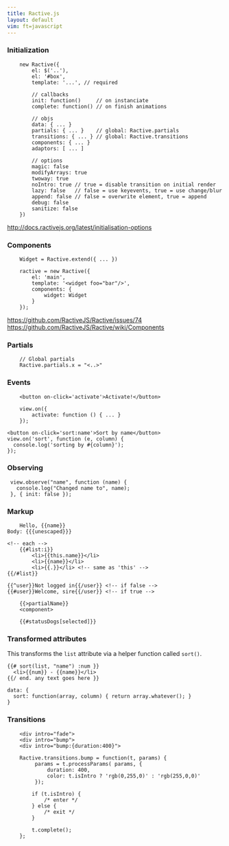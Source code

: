 ```yaml
---
title: Ractive.js
layout: default
vim: ft=javascript
---
```


### Initialization

		new Ractive({
			el: $('..'),
			el: '#box',
			template: '...', // required

			// callbacks
			init: function()     // on instanciate
			complete: function() // on finish animations

			// objs
			data: { ... }
			partials: { ... }    // global: Ractive.partials
			transitions: { ... } // global: Ractive.transitions
			components: { ... }
			adaptors: [ ... ]

			// options
			magic: false
			modifyArrays: true
			twoway: true
			noIntro: true // true = disable transition on initial render
			lazy: false   // false = use keyevents, true = use change/blur
			append: false // false = overwrite element, true = append
			debug: false
			sanitize: false
		})


http://docs.ractivejs.org/latest/initialisation-options

### Components

		Widget = Ractive.extend({ ... })

		ractive = new Ractive({
			el: 'main',
			template: '<widget foo="bar"/>',
			components: {
				widget: Widget
			}
		});

https://github.com/RactiveJS/Ractive/issues/74
https://github.com/RactiveJS/Ractive/wiki/Components

### Partials

		// Global partials
		Ractive.partials.x = "<..>"

### Events

		<button on-click='activate'>Activate!</button>

		view.on({
			activate: function () { ... }
		});

    <button on-click='sort:name'>Sort by name</button>
    view.on('sort', function (e, column) {
      console.log('sorting by #{column}');
    });

### Observing

     view.observe("name", function (name) {
       console.log("Changed name to", name);
     }, { init: false });

### Markup

		Hello, {{name}}
    Body: {{{unescaped}}}

    <!-- each -->
		{{#list:i}}
			<li>{{this.name}}</li>
			<li>{{name}}</li>
			<li>{{.}}</li> <!-- same as 'this' -->
    {{/#list}}

    {{^user}}Not logged in{{/user}} <!-- if false -->
    {{#user}}Welcome, sire{{/user}} <!-- if true -->

		{{>partialName}}
		<component>

		{{#statusDogs[selected]}}

### Transformed attributes

This transforms the `list` attribute via a helper function called `sort()`.

    {{# sort(list, "name") :num }}
      <li>{{num}} - {{name}}</li>
    {{/ end. any text goes here }}

    data: {
      sort: function(array, column) { return array.whatever(); }
    }

### Transitions

		<div intro="fade">
		<div intro="bump">
		<div intro="bump:{duration:400}">

		Ractive.transitions.bump = function(t, params) {
			 params = t.processParams( params, {
				 duration: 400,
				 color: t.isIntro ? 'rgb(0,255,0)' : 'rgb(255,0,0)'
			 });

			if (t.isIntro) {
				/* enter */
			} else {
				/* exit */
			}

			t.complete();
		};
